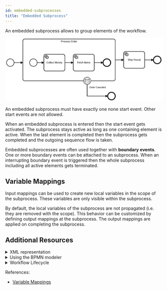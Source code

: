 ```yaml
---
id: embedded-subprocesses
title: "Embedded Subprocess"
---
```


An embedded subprocess allows to group elements of the workflow.

![embedded-subprocess](assets/embedded-subprocess.png)

An embedded subprocess must have exactly one none start event. Other start events are not allowed.

When an embedded subprocess is entered then the start event gets activated. The subprocess stays active as long as one containing element is active. When the last element is completed then the subprocess gets completed and the outgoing sequence flow is taken.

Embedded subprocesses are often used together with **boundary events**. One or more boundary events can be attached to an subprocess. When an interrupting boundary event is triggered then the whole subprocess including all active elements gets terminated.

## Variable Mappings

Input mappings can be used to create new local variables in the scope of the subprocess. These variables are only visible within the subprocess.

By default, the local variables of the subprocess are not propagated (i.e. they are removed with the scope). This behavior can be customized by defining output mappings at the subprocess. The output mappings are applied on completing the subprocess.

## Additional Resources

<details>
  <summary>XML representation</summary>
  <p>An embedded subprocess with a start event:

```xml
<bpmn:subProcess id="process-order" name="Process Order">
  <bpmn:startEvent id="order-placed" />
  ... more contained elements ...
</bpmn:subProcess>
```

  </p>
</details>

<details>
  <summary>Using the BPMN modeler</summary>
  <p>Adding an embedded subprocess:

![event-based-gateway](assets/embedded-subprocess.gif)

  </p>
</details>

<details>
  <summary>Workflow Lifecycle</summary>
  <p>Workflow instance records of an embedded subprocess:

<table>
    <tr>
        <th>Intent</th>
        <th>Element Id</th>
        <th>Element Type</th>
    </tr>    
    <tr>
        <td>ELEMENT_ACTIVATING</td>
        <td>process-order</td>
        <td>SUB_PROCESS</td>
    </tr>
    <tr>
        <td>ELEMENT_ACTIVATED</td>
        <td>process-order</td>
        <td>SUB_PROCESS</td>
    </tr>
    <tr>
        <td>ELEMENT_ACTIVATING</td>
        <td>order-placed</td>
        <td>START_EVENT</td>
    </tr>
    <tr>
        <td>...</td>
        <td>...</td>
        <td>...</td>
    </tr>
    <tr>
        <td>ELEMENT_COMPLETED</td>
        <td>items-fetched</td>
        <td>END_EVENT</td>
    </tr>
    <tr>
        <td>ELEMENT_COMPLETING</td>
        <td>process-order</td>
        <td>SUB_PROCESS</td>
    </tr>
    <tr>
        <td>ELEMENT_COMPLETED</td>
        <td>process-order</td>
        <td>SUB_PROCESS</td>
    </tr>
</table>

  </p>
</details>

References:

- [Variable Mappings](/product-manuals/concepts/variables.md#inputoutput-variable-mappings)
